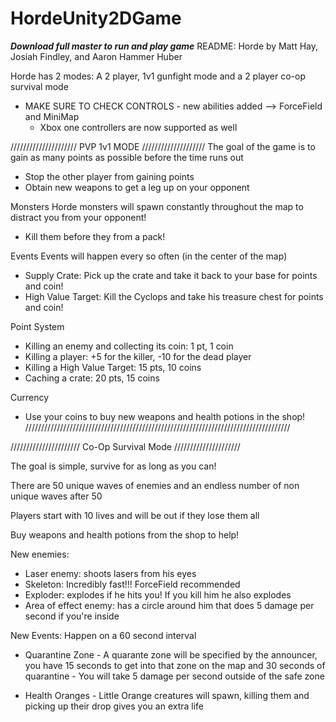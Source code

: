 # HordeUnity2DGame
***Download full master to run and play game***
README: Horde by Matt Hay, Josiah Findley, and Aaron Hammer Huber

Horde has 2 modes: A 2 player, 1v1 gunfight mode and a 2 player co-op survival mode

- MAKE SURE TO CHECK CONTROLS - new abilities added --> ForceField and MiniMap
	- Xbox one controllers are now supported as well


/////////////////////
PVP 1v1 MODE
////////////////////
The goal of the game is to gain as many points as possible before the time runs out
- Stop the other player from gaining points
- Obtain new weapons to get a leg up on your opponent

Monsters
Horde monsters will spawn constantly throughout the map to distract you from your opponent!
 - Kill them before they from a pack!

Events
Events will happen every so often (in the center of the map)
- Supply Crate: Pick up the crate and take it back to your base for points and coin!
- High Value Target: Kill the Cyclops and take his treasure chest for points and coin!


Point System
- Killing an enemy and collecting its coin: 1 pt, 1 coin
- Killing a player: +5 for the killer, -10 for the dead player
- Killing a High Value Target: 15 pts, 10 coins
- Caching a crate: 20 pts, 15 coins


Currency
- Use your coins to buy new weapons and health potions in the shop!
////////////////////////////////////////////////////////////////////////////////////

//////////////////////
Co-Op Survival Mode
/////////////////////

The goal is simple, survive for as long as you can!

There are 50 unique waves of enemies and an endless number of non unique waves after 50

Players start with 10 lives and will be out if they lose them all

Buy weapons and health potions from the shop to help!

New enemies: 
   - Laser enemy: shoots lasers from his eyes
   - Skeleton: Incredibly fast!!! ForceField recommended
   - Exploder: explodes if he hits you! If you kill him he also explodes
   - Area of effect enemy: has a circle around him that does 5 damage per second if you're inside

New Events: Happen on a 60 second interval
  - Quarantine Zone
	    - A quarante zone will be specified by the announcer, you have 15 seconds to get into that zone on the map and 30 seconds of quarantine
            - You will take 5 damage per second outside of the safe zone 

  - Health Oranges
        - Little Orange creatures will spawn, killing them and picking up their drop gives you an extra life



